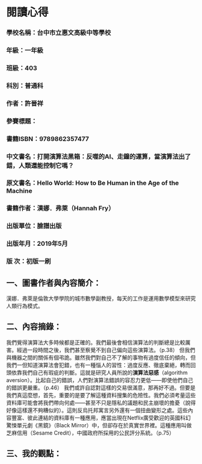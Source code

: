 # 閱讀心得
### 學校名稱：台中市立惠文高級中等學校
### 年級：一年級
### 班級：403
### 科別：普通科
### 作者：許晉祥
### 參賽標題：
### 書籍ISBN：9789862357477
### 中文書名：打開演算法黑箱：反噬的AI、走鐘的運算，當演算法出了錯，人類還能控制它嗎？
### 原文書名：Hello World: How to Be Human in the Age of the Machine
### 書籍作者：漢娜．弗萊（Hannah Fry）
### 出版單位：臉譜出版
### 出版年月：2019年5月
### 版   次：初版一刷

## 一、圖書作者與內容簡介：
漢娜．弗萊是倫敦大學學院的城市數學副教授，每天的工作是運用數學模型來研究人類行為模式。


## 二、內容摘錄：
我們覺得演算法大多時候都是正確的。我們最後會相信演算法的判斷總是比較厲害。經過一段時間之後，我們甚至察覺不到自己偏向這些演算法。（p.38）
但我們與機器之間的關係有個弔詭。雖然我們對自己不了解的事物有過度信任的傾向，但我們一但知道演算法會犯錯，也有一種惱人的習性：過度反應、徹底棄絕，轉而回頭依靠我們自己有瑕疵的判斷。這就是研究人員所說的**演算法惡感**（algorithm aversion）。比起自己的錯誤，人們對演算法錯誤的容忍力更低——即使他們自己的錯誤更嚴重。（p.46）
我們或許自認對這樣的交易很滿意，那再好不過。但要是我們真這麼想，首先，重要的是要了解這種資料搜集的危險性。我們必須考量這些資料庫可能會將我們帶向何處——甚至不只是隱私的議題和民主崩壞的擔憂（說得好像這樣還不夠糟似的）。這則反烏托邦寓言另外還有一個扭曲變形之處。這些內容豐富、彼此連結的資料庫有一種應用，應當出現在Netflix廣受歡迎的英國科幻驚悚單元劇《黑鏡》（Black Mirror）中，但卻存在於真實世界裡。這種應用叫做芝麻信用（Sesame Credit），中國政府所採用的公民評分系統。（p.75）


## 三、我的觀點：
